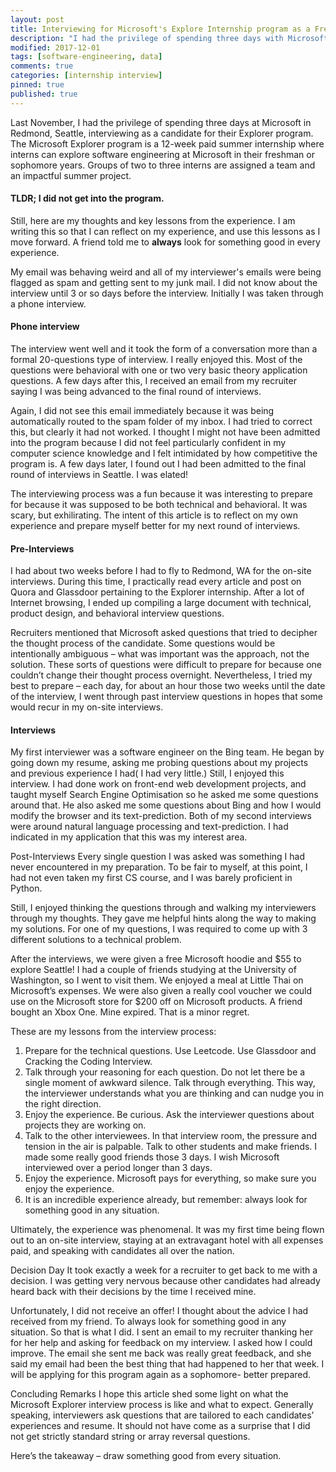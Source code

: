 ```yaml
---
layout: post
title: Interviewing for Microsoft's Explore Internship program as a Freshman
description: "I had the privilege of spending three days with Microsoft interviewing as a candidate for their Explorer program. The Microsoft Explorer program is a 12-week paid summer internship where interns can explore software engineering at Microsoft in their freshman or sophomore years. Groups of two to three interns are assigned a team and an impactful summer project."
modified: 2017-12-01
tags: [software-engineering, data]
comments: true
categories: [internship interview]
pinned: true
published: true
---
```


Last November, I had the privilege of spending three days at Microsoft in Redmond, Seattle, interviewing as a candidate for their Explorer program. The Microsoft Explorer program is a 12-week paid summer internship where interns can explore software engineering at Microsoft in their freshman or sophomore years. Groups of two to three interns are assigned a team and an impactful summer project. 

#### TLDR; I did not get into the program.
Still, here are my thoughts and key lessons from the experience. I am writing this so that I can reflect on my experience, and use this lessons as I move forward. A friend told me to **always** look for something good in every experience.

My email was behaving weird and all of my interviewer's emails were being flagged as spam and getting sent to my junk mail. I did not know about the interview until 3 or so days before the interview. Initially I was taken through a phone interview.

#### Phone interview
The interview went well and it took the form of a conversation more than a formal 20-questions type of interview. I really enjoyed this. Most of the questions were behavioral with one or two very basic theory application questions. A few days after this, I received an email from my recruiter saying I was being advanced to the final round of interviews.

Again,  I did not see this email immediately because it was being automatically routed to the spam folder of my inbox. I had tried to correct this, but clearly it had not worked. I thought I might not have been admitted into the program because I did not feel particularly confident in my computer science knowledge and I felt intimidated by how competitive the program is. A few days later, I found out I had been admitted to the final round of interviews in Seattle. I was elated! 

The interviewing process was a fun because it was interesting to prepare for because it was supposed to be both technical and behavioral. It was scary, but exhilirating. The intent of this article is to reflect on my own experience and prepare myself better for my next round of interviews.

#### Pre-Interviews
I had about two weeks before I had to fly to Redmond, WA for the on-site interviews. During this time, I practically read every article and post on Quora and Glassdoor pertaining to the Explorer internship. After a lot of Internet browsing, I ended up compiling a large document with technical, product design, and behavioral interview questions.

Recruiters mentioned that Microsoft asked questions that tried to decipher the thought process of the candidate. Some questions would be intentionally ambiguous – what was important was the approach, not the solution. These sorts of questions were difficult to prepare for because one couldn’t change their thought process overnight. Nevertheless, I tried my best to prepare – each day, for about an hour those two weeks until the date of the interview, I went through  past interview questions in hopes that some would recur in my on-site interviews.

#### Interviews
My first interviewer was a software engineer on the Bing team. He began by going down my resume, asking me probing questions about my projects and previous experience I had( I had very little.) Still, I enjoyed this interview. I had done work on front-end web development projects, and taught myself Search Engine Optimisation so he asked me some questions around that. He also asked me some questions about Bing and how I would modify the browser and its text-prediction. Both of my second interviews were around natural language processing and text-prediction. I had indicated in my application that this was my interest area.


Post-Interviews
Every single question I was asked was something I had never encountered in my preparation. To be fair to myself, at this point, I had not even taken my first CS course, and I was barely proficient in Python.

Still, I enjoyed thinking the questions through and walking my interviewers through my thoughts. They gave me helpful hints along the way to making my solutions. For one of my questions, I was required to come up with 3 different solutions to a technical problem.

After the interviews, we were given a free Microsoft hoodie and $55 to explore Seattle! I had a couple of friends studying at the University of Washington, so I went to visit them. We enjoyed a meal at Little Thai on Microsoft’s expenses. We were also given a really cool voucher we could use on the Microsoft store for $200 off on Microsoft products. A friend bought an Xbox One. Mine expired. That is a minor regret.

These are my lessons from the interview process:

1. Prepare for the technical questions. Use Leetcode. Use Glassdoor and Cracking the Coding Interview.
2. Talk through your reasoning for each question. Do not let there be a single moment of awkward silence. Talk through everything. This way, the interviewer understands what you are thinking and can nudge you in the right direction. 
3. Enjoy the experience. Be curious. Ask the interviewer questions about projects they are working on.
4. Talk to the other interviewees. In that interview room, the pressure and tension in the air is palpable. Talk to other students and make friends. I made some really good friends those 3 days. I wish Microsoft interviewed over a period longer than 3 days.
5. Enjoy the experience. Microsoft pays for everything, so make sure you enjoy the experience.
6. It is an incredible experience already, but remember: always look for something good in any situation.

Ultimately, the experience was phenomenal. It was my first time being flown out to an on-site interview, staying at an extravagant hotel with all expenses paid, and speaking with candidates all over the nation.

Decision Day
It took exactly a week for a recruiter to get back to me with a decision. I was getting very nervous because other candidates had already heard back with their decisions by the time I received mine.

Unfortunately, I did not receive an offer! I thought about the advice I had received from my friend. To always look for something good in any situation. So that is what I did. I sent an email to my recruiter thanking her for her help and asking for feedback on my interview. I asked how I could improve. The email she sent me back was really great feedback, and she said my email had been the best thing that had happened to her that week. I will be applying for this program again as a sophomore- better prepared.

Concluding Remarks
I hope this article shed some light on what the Microsoft Explorer interview process is like and what to expect. Generally speaking, interviewers ask questions that are tailored to each candidates’ experiences and resume. It should not have come as a surprise that I did not get strictly standard string or array reversal questions. 

Here’s the takeaway – draw something good from every situation.